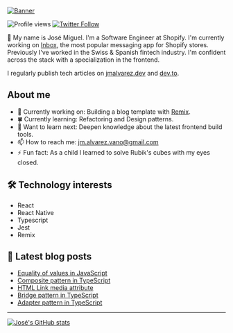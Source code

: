 [![Banner](https://user-images.githubusercontent.com/89982193/189514999-e650bed8-2f08-40bb-8380-72bda9b602c3.png)](https://www.jmalvarez.dev)

![Profile views](https://gpvc.arturio.dev/josemiguel-alvarez)
[![Twitter Follow](https://img.shields.io/twitter/follow/jmalvarezdev?style=social)](https://twitter.com/jmalvarezdev)

👋 My name is José Miguel. I'm a Software Engineer at Shopify. I'm currently working on [Inbox](https://www.shopify.com/inbox), the most popular messaging app for Shopify stores. Previously I've worked in the Swiss & Spanish fintech industry. I'm confident across the stack with a specialization in the frontend.

I regularly publish tech articles on [jmalvarez.dev](https://www.jmalvarez.dev/) and [dev.to](https://dev.to/jmalvarez).

## About me

- 🔨 Currently working on: Building a blog template with [Remix](https://remix.run).
- 🍀 Currently learning: Refactoring and Design patterns.
- 💭 Want to learn next: Deepen knowledge about the latest frontend build tools.
- 📫 How to reach me: jm.alvarez.vano@gmail.com
- ⚡ Fun fact: As a child I learned to solve Rubik's cubes with my eyes closed.

## 🛠️ Technology interests

- React
- React Native
- Typescript
- Jest
- Remix

## 📝 Latest blog posts

<!--START_SECTION:feed-->
* [Equality of values in JavaScript](https:&#x2F;&#x2F;www.jmalvarez.dev&#x2F;posts&#x2F;equality-of-values-javascript)
* [Composite pattern in TypeScript](https:&#x2F;&#x2F;www.jmalvarez.dev&#x2F;posts&#x2F;composite-pattern-typescript)
* [HTML Link media attribute](https:&#x2F;&#x2F;www.jmalvarez.dev&#x2F;posts&#x2F;html-link-media-attribute)
* [Bridge pattern in TypeScript](https:&#x2F;&#x2F;www.jmalvarez.dev&#x2F;posts&#x2F;bridge-pattern-typescript)
* [Adapter pattern in TypeScript](https:&#x2F;&#x2F;www.jmalvarez.dev&#x2F;posts&#x2F;adapter-pattern-typescript)
<!--END_SECTION:feed-->

---

[![José's GitHub stats](https://github-readme-stats.vercel.app/api?username=josemiguel-alvarez&count_private=true&show_icons=true)](https://github.com/josemiguel-alvarez)

